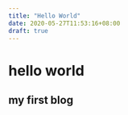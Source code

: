 ```yaml
---
title: "Hello World"
date: 2020-05-27T11:53:16+08:00
draft: true
---
```


# hello world 
## my first blog 